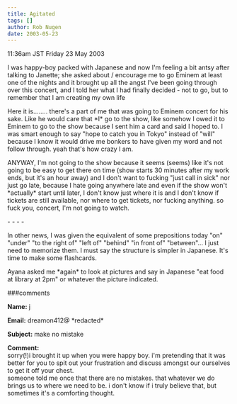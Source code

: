 ```yaml
---
title: Agitated
tags: []
author: Rob Nugen
date: 2003-05-23
---
```


<p class=date>11:36am JST Friday 23 May 2003</p>

<p>I was happy-boy packed with Japanese and now I'm feeling a bit
antsy after talking to Janette; she asked about / encourage me to go
Eminem at least one of the nights and it brought up all the angst I've
been going through over this concert, and I told her what I had
finally decided - not to go, but to remember that I am creating my own
life</p>

<p>Here it is........ there's a part of me that was going to Eminem
concert for his sake.  Like he would care that *I* go to the show,
like somehow I owed it to Eminem to go to the show because I sent him
a card and said I hoped to.  I was smart enough to say "hope to catch
you in Tokyo" instead of "will" because I know it would drive me
bonkers to have given my word and not follow through.  yeah that's how
crazy I am.</p>

<p>ANYWAY, I'm not going to the show because it seems (seems) like
it's not going to be easy to get there on time (show starts 30 minutes
after my work ends, but it's an hour away) and I don't want to fucking
"just call in sick" nor just go late, because I hate going anywhere
late and even if the show won't *actually* start until later, I don't
know just where it is and I don't know if tickets are still available,
nor where to get tickets, nor fucking anything.  so fuck you, concert,
I'm not going to watch.</p>

<p>- - - -</p>

<p>In other news, I was given the equivalent of some prepositions
today "on" "under" "to the right of" "left of" "behind" "in front of"
"between"...  I just need to memorize them.  I must say the structure
is simpler in Japanese.  It's time to make some flashcards.</p>

<p>Ayana asked me *again* to look at pictures and say in Japanese "eat
food at library at 2pm" or whatever the picture indicated.</p>

###comments

<p><b>Name:</b> j

<p><b>Email:</b> dreamon412@ *redacted*

<p><b>Subject:</b> make no mistake

<p><b>Comment:</b>
<br>sorry(!)i brought it up when you were happy boy.  i'm pretending that it was better for you to spit out your frustration and discuss amongst our ourselves to get it off your chest.<br>
 someone told me once that there are no mistakes.  that whatever we do brings us to where we need to be.  i don't know if i truly believe that, but sometimes it's a comforting thought.
